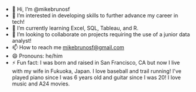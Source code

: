 - 👋 Hi, I’m @mikebrunosf
- 👀 I’m interested in developing skills to further advance my career in tech!
- 🌱 I’m currently learning Excel, SQL, Tableau, and R.
- 💞️ I’m looking to collaborate on projects requiring the use of a junior data analyst!
- 📫 How to reach me mikebrunosf@gmail.com
- 😄 Pronouns: he/him
- ⚡ Fun fact: I was born and raised in San Francisco, CA but now I live with my wife in Fukuoka, Japan. I love baseball and trail running! I've played piano since I was 6 years old and guitar since I was 20! I love music and A24 movies.
